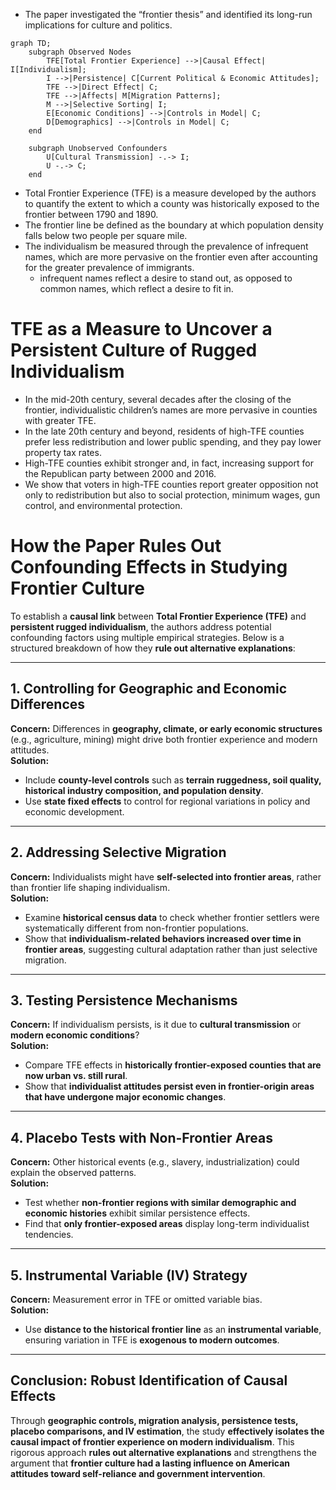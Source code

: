 - The paper investigated the “frontier thesis” and identified its long-run implications for culture and politics.

```mermaid
graph TD;
    subgraph Observed Nodes
        TFE[Total Frontier Experience] -->|Causal Effect| I[Individualism];
        I -->|Persistence| C[Current Political & Economic Attitudes];
        TFE -->|Direct Effect| C;
        TFE -->|Affects| M[Migration Patterns];
        M -->|Selective Sorting| I;
        E[Economic Conditions] -->|Controls in Model| C;
        D[Demographics] -->|Controls in Model| C;
    end

    subgraph Unobserved Confounders
        U[Cultural Transmission] -.-> I;
        U -.-> C;
    end
```

- Total Frontier Experience (TFE) is a measure developed by the authors to quantify the extent to which a county was historically exposed to the frontier between 1790 and 1890.
- The frontier line be defined as the boundary at which population density falls below two people per square mile.
- The individualism be measured through the prevalence of infrequent names, which are more pervasive on the frontier even after accounting for the greater prevalence of immigrants.
  - infrequent names reflect a desire to stand out, as opposed to common names, which reflect a desire to fit in.

# TFE as a Measure to Uncover a Persistent Culture of Rugged Individualism

 - In the mid-20th century, several decades after the closing of the frontier, individualistic children’s names are more pervasive in counties with greater TFE.
 - In the late 20th century and beyond, residents of high-TFE counties prefer less redistribution and lower public spending, and they pay lower property tax rates.
 - High-TFE counties exhibit stronger and, in fact, increasing support for the Republican party between 2000 and 2016.
 - We show that voters in high-TFE counties report greater opposition not only to redistribution but also to social protection, minimum wages, gun control, and environmental protection.

# **How the Paper Rules Out Confounding Effects in Studying Frontier Culture**  

To establish a **causal link** between **Total Frontier Experience (TFE)** and **persistent rugged individualism**, the authors address potential confounding factors using multiple empirical strategies. Below is a structured breakdown of how they **rule out alternative explanations**:  

---

## **1. Controlling for Geographic and Economic Differences**  
**Concern:** Differences in **geography, climate, or early economic structures** (e.g., agriculture, mining) might drive both frontier experience and modern attitudes.  
**Solution:**  
- Include **county-level controls** such as **terrain ruggedness, soil quality, historical industry composition, and population density**.  
- Use **state fixed effects** to control for regional variations in policy and economic development.  

---

## **2. Addressing Selective Migration**  
**Concern:** Individualists might have **self-selected into frontier areas**, rather than frontier life shaping individualism.  
**Solution:**  
- Examine **historical census data** to check whether frontier settlers were systematically different from non-frontier populations.  
- Show that **individualism-related behaviors increased over time in frontier areas**, suggesting cultural adaptation rather than just selective migration.  

---

## **3. Testing Persistence Mechanisms**  
**Concern:** If individualism persists, is it due to **cultural transmission** or **modern economic conditions**?  
**Solution:**  
- Compare TFE effects in **historically frontier-exposed counties that are now urban vs. still rural**.  
- Show that **individualist attitudes persist even in frontier-origin areas that have undergone major economic changes**.  

---

## **4. Placebo Tests with Non-Frontier Areas**  
**Concern:** Other historical events (e.g., slavery, industrialization) could explain the observed patterns.  
**Solution:**  
- Test whether **non-frontier regions with similar demographic and economic histories** exhibit similar persistence effects.  
- Find that **only frontier-exposed areas** display long-term individualist tendencies.  

---

## **5. Instrumental Variable (IV) Strategy**  
**Concern:** Measurement error in TFE or omitted variable bias.  
**Solution:**  
- Use **distance to the historical frontier line** as an **instrumental variable**, ensuring variation in TFE is **exogenous to modern outcomes**.  

---

## **Conclusion: Robust Identification of Causal Effects**  
Through **geographic controls, migration analysis, persistence tests, placebo comparisons, and IV estimation**, the study **effectively isolates the causal impact of frontier experience on modern individualism**. This rigorous approach **rules out alternative explanations** and strengthens the argument that **frontier culture had a lasting influence on American attitudes toward self-reliance and government intervention**.
